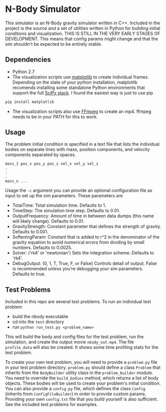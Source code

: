# N-Body Simulator

This simulator is an N-Body gravity simulator written in C++. Included in the project is the source and a set of utilities written in Python for building initial conditions
and visualization. THIS IS STILL IN THE VERY EARLY STAGES OF DEVELOPMENT. This means that config params might change and that the sim shouldn't be expected to be entirely stable.

## Dependencies
- Python 2.7
- The visualization scripts use [matplotlib](http://matplotlib.org/) to create individual frames. Depending on the state of your python installation, matplotlib recomends 
installing some standalone Python environments that support the full [SciPy stack](http://www.scipy.org/install.html). I found the easiest way is just to use pip
```python
pip install matplotlib
```
- The visualization scripts also use [FFmpeg](https://ffmpeg.org/) to create an mp4. ffmpeg needs to be in your PATH for this to work. 

## Usage
The problem initial condition is specified in a text file that lists the individual bodies on separate lines with mass, position components, and velocity components separated by spaces.
```
mass_1 pos_x pos_y pos_z vel_x vel_y vel_z
.
.
.
mass_n ...
```

Usage the `-c` argument you can provide an optional configuration file as input to set up the sim parameters. These parameters are
- TotalTime: Total simulation time. Defaults to 1.
- TimeStep: The simulation time step. Defaults to 0.01.
- OutputFrequency: Amount of time in between data dumps (this name will likely change). Defaults to 0.01.
- GravityStrength: Constant parameter that defines the strength of gravity. Defaults to 0.001.
- SofteningParam: Constant that is added to r^2 in the denominator of the gravity equation to avoid numerical errors from dividing by small numbers. Defaults to 0.0025.
- Solver: ('rk4' or 'newtonian') Sets the integration scheme. Defaults to 'rk4'.
- DebugOutput: (0, 1, T, True, F, or False) Controls detail of output. False is recommended unless you're debugging your sim parameters. Defaults to true.

## Test Problems

Included in this repo are several test problems. To run an individual test problem

- build the nbody executable
- cd into the `test` directory
- run `python run_test.py <problem_name>`

This will build the body and config files for the test problem, run the simulation, and create the output movie `nbody_out.mp4`. The file `profile_data` will also be created. It shows some time profiling stats for the test problem. 

To create your own test problem, you will need to provide a `problem.py` file in your test problem directory. `problem.py` should define a class `Problem` that inherits from the `BodyBuilder` utility class in the `problem_builder` module. You need to override the `build_bodies` method, which returns a list of body objects. These bodies will be used to create your problem's initial condition. You can also provide a `config.py` file, which defines the class `Config` (inherits from `ConfigFileBuilder`) in order to provide custom params. Providing your own `config.txt` file that you build yourself is also sufficient. See the included test problems for examples.